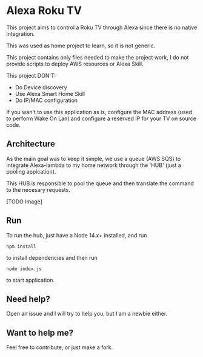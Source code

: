 # Alexa Roku TV
This project aims to control a Roku TV through Alexa since there is no native integration.

This was used as home project to learn, so it is not generic.

This project contains only files needed to make the project work, I do not provide scripts to deploy AWS resources or Alexa Skill.

This project DON'T:
- Do Device discovery
- Use Alexa Smart Home Skill
- Do IP/MAC configuration

If you wan't to use this application as is, configure the MAC address (used to perform Wake On Lan) and configure a reserved IP for your TV on source code.

## Architecture

As the main goal was to keep it simple, we use a queue (AWS SQS) to integrate Alexa-lambda to my home network through the 'HUB' (just a pooling appication).

This HUB is responsible to pool the queue and then translate the command to the necesary requests.


[TODO Image]

## Run

To run the hub, just have a Node 14.x+ installed, and run
```
npm install
```
to install dependencies and then run
```
node index.js
```
to start application.

## Need help?
Open an issue and I will try to help you, but I am a newbie either.

## Want to help me?
Feel free to contribute, or just make a fork.